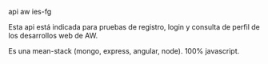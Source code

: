 
api aw ies-fg

Esta api está indicada para pruebas de registro, login y consulta de perfil de los desarrollos web de AW.

Es una mean-stack (mongo, express, angular, node). 100% javascript.

